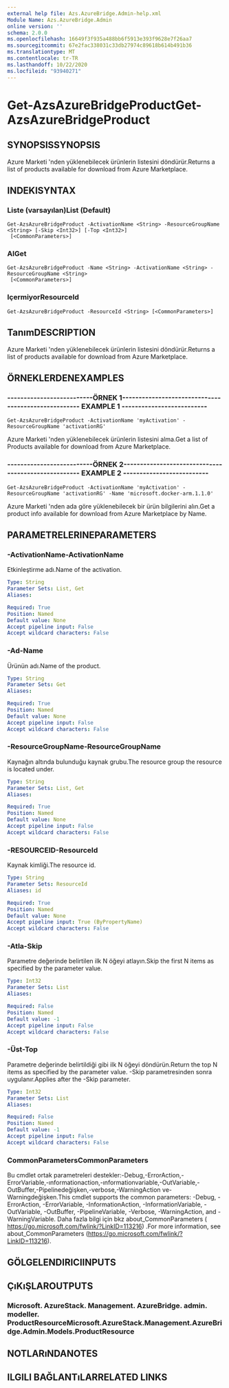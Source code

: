 ```yaml
---
external help file: Azs.AzureBridge.Admin-help.xml
Module Name: Azs.AzureBridge.Admin
online version: ''
schema: 2.0.0
ms.openlocfilehash: 16649f3f935a488bb6f5913e393f9628e7f26aa7
ms.sourcegitcommit: 67e2fac338031c33db27974c89618b614b491b36
ms.translationtype: MT
ms.contentlocale: tr-TR
ms.lasthandoff: 10/22/2020
ms.locfileid: "93940271"
---
```

# <span data-ttu-id="ba818-101">Get-AzsAzureBridgeProduct</span><span class="sxs-lookup"><span data-stu-id="ba818-101">Get-AzsAzureBridgeProduct</span></span>

## <span data-ttu-id="ba818-102">SYNOPSIS</span><span class="sxs-lookup"><span data-stu-id="ba818-102">SYNOPSIS</span></span>
<span data-ttu-id="ba818-103">Azure Marketi 'nden yüklenebilecek ürünlerin listesini döndürür.</span><span class="sxs-lookup"><span data-stu-id="ba818-103">Returns a list of products available for download from Azure Marketplace.</span></span>

## <span data-ttu-id="ba818-104">INDEKI</span><span class="sxs-lookup"><span data-stu-id="ba818-104">SYNTAX</span></span>

### <span data-ttu-id="ba818-105">Liste (varsayılan)</span><span class="sxs-lookup"><span data-stu-id="ba818-105">List (Default)</span></span>
```
Get-AzsAzureBridgeProduct -ActivationName <String> -ResourceGroupName <String> [-Skip <Int32>] [-Top <Int32>]
 [<CommonParameters>]
```

### <span data-ttu-id="ba818-106">Al</span><span class="sxs-lookup"><span data-stu-id="ba818-106">Get</span></span>
```
Get-AzsAzureBridgeProduct -Name <String> -ActivationName <String> -ResourceGroupName <String>
 [<CommonParameters>]
```

### <span data-ttu-id="ba818-107">Içermiyor</span><span class="sxs-lookup"><span data-stu-id="ba818-107">ResourceId</span></span>
```
Get-AzsAzureBridgeProduct -ResourceId <String> [<CommonParameters>]
```

## <span data-ttu-id="ba818-108">Tanım</span><span class="sxs-lookup"><span data-stu-id="ba818-108">DESCRIPTION</span></span>
<span data-ttu-id="ba818-109">Azure Marketi 'nden yüklenebilecek ürünlerin listesini döndürür.</span><span class="sxs-lookup"><span data-stu-id="ba818-109">Returns a list of products available for download from Azure Marketplace.</span></span>

## <span data-ttu-id="ba818-110">ÖRNEKLERDEN</span><span class="sxs-lookup"><span data-stu-id="ba818-110">EXAMPLES</span></span>

### <span data-ttu-id="ba818-111">--------------------------ÖRNEK 1--------------------------</span><span class="sxs-lookup"><span data-stu-id="ba818-111">-------------------------- EXAMPLE 1 --------------------------</span></span>
```
Get-AzsAzureBridgeProduct -ActivationName 'myActivation' -ResourceGroupName 'activationRG'
```

<span data-ttu-id="ba818-112">Azure Marketi 'nden yüklenebilecek ürünlerin listesini alma.</span><span class="sxs-lookup"><span data-stu-id="ba818-112">Get a list of Products available for download from Azure Marketplace.</span></span>

### <span data-ttu-id="ba818-113">--------------------------ÖRNEK 2--------------------------</span><span class="sxs-lookup"><span data-stu-id="ba818-113">-------------------------- EXAMPLE 2 --------------------------</span></span>
```
Get-AzsAzureBridgeProduct -ActivationName 'myActivation' -ResourceGroupName 'activationRG' -Name 'microsoft.docker-arm.1.1.0'
```

<span data-ttu-id="ba818-114">Azure Marketi 'nden ada göre yüklenebilecek bir ürün bilgilerini alın.</span><span class="sxs-lookup"><span data-stu-id="ba818-114">Get a product info available for download from Azure Marketplace by Name.</span></span>

## <span data-ttu-id="ba818-115">PARAMETRELERINE</span><span class="sxs-lookup"><span data-stu-id="ba818-115">PARAMETERS</span></span>

### <span data-ttu-id="ba818-116">-ActivationName</span><span class="sxs-lookup"><span data-stu-id="ba818-116">-ActivationName</span></span>
<span data-ttu-id="ba818-117">Etkinleştirme adı.</span><span class="sxs-lookup"><span data-stu-id="ba818-117">Name of the activation.</span></span>

```yaml
Type: String
Parameter Sets: List, Get
Aliases: 

Required: True
Position: Named
Default value: None
Accept pipeline input: False
Accept wildcard characters: False
```

### <span data-ttu-id="ba818-118">-Ad</span><span class="sxs-lookup"><span data-stu-id="ba818-118">-Name</span></span>
<span data-ttu-id="ba818-119">Ürünün adı.</span><span class="sxs-lookup"><span data-stu-id="ba818-119">Name of the product.</span></span>

```yaml
Type: String
Parameter Sets: Get
Aliases: 

Required: True
Position: Named
Default value: None
Accept pipeline input: False
Accept wildcard characters: False
```

### <span data-ttu-id="ba818-120">-ResourceGroupName</span><span class="sxs-lookup"><span data-stu-id="ba818-120">-ResourceGroupName</span></span>
<span data-ttu-id="ba818-121">Kaynağın altında bulunduğu kaynak grubu.</span><span class="sxs-lookup"><span data-stu-id="ba818-121">The resource group the resource is located under.</span></span>

```yaml
Type: String
Parameter Sets: List, Get
Aliases: 

Required: True
Position: Named
Default value: None
Accept pipeline input: False
Accept wildcard characters: False
```

### <span data-ttu-id="ba818-122">-RESOURCEID</span><span class="sxs-lookup"><span data-stu-id="ba818-122">-ResourceId</span></span>
<span data-ttu-id="ba818-123">Kaynak kimliği.</span><span class="sxs-lookup"><span data-stu-id="ba818-123">The resource id.</span></span>

```yaml
Type: String
Parameter Sets: ResourceId
Aliases: id

Required: True
Position: Named
Default value: None
Accept pipeline input: True (ByPropertyName)
Accept wildcard characters: False
```

### <span data-ttu-id="ba818-124">-Atla</span><span class="sxs-lookup"><span data-stu-id="ba818-124">-Skip</span></span>
<span data-ttu-id="ba818-125">Parametre değerinde belirtilen ilk N öğeyi atlayın.</span><span class="sxs-lookup"><span data-stu-id="ba818-125">Skip the first N items as specified by the parameter value.</span></span>

```yaml
Type: Int32
Parameter Sets: List
Aliases: 

Required: False
Position: Named
Default value: -1
Accept pipeline input: False
Accept wildcard characters: False
```

### <span data-ttu-id="ba818-126">-Üst</span><span class="sxs-lookup"><span data-stu-id="ba818-126">-Top</span></span>
<span data-ttu-id="ba818-127">Parametre değerinde belirtildiği gibi ilk N öğeyi döndürün.</span><span class="sxs-lookup"><span data-stu-id="ba818-127">Return the top N items as specified by the parameter value.</span></span>
<span data-ttu-id="ba818-128">-Skip parametresinden sonra uygulanır.</span><span class="sxs-lookup"><span data-stu-id="ba818-128">Applies after the -Skip parameter.</span></span>

```yaml
Type: Int32
Parameter Sets: List
Aliases: 

Required: False
Position: Named
Default value: -1
Accept pipeline input: False
Accept wildcard characters: False
```

### <span data-ttu-id="ba818-129">CommonParameters</span><span class="sxs-lookup"><span data-stu-id="ba818-129">CommonParameters</span></span>
<span data-ttu-id="ba818-130">Bu cmdlet ortak parametreleri destekler:-Debug,-ErrorAction,-ErrorVariable,-ınformationaction,-ınformationvariable,-OutVariable,-OutBuffer,-Pipelinedeğişken,-verbose,-WarningAction ve-Warningdeğişken.</span><span class="sxs-lookup"><span data-stu-id="ba818-130">This cmdlet supports the common parameters: -Debug, -ErrorAction, -ErrorVariable, -InformationAction, -InformationVariable, -OutVariable, -OutBuffer, -PipelineVariable, -Verbose, -WarningAction, and -WarningVariable.</span></span> <span data-ttu-id="ba818-131">Daha fazla bilgi için bkz about_CommonParameters ( https://go.microsoft.com/fwlink/?LinkID=113216) .</span><span class="sxs-lookup"><span data-stu-id="ba818-131">For more information, see about_CommonParameters (https://go.microsoft.com/fwlink/?LinkID=113216).</span></span>

## <span data-ttu-id="ba818-132">GÖLGELENDIRICI</span><span class="sxs-lookup"><span data-stu-id="ba818-132">INPUTS</span></span>

## <span data-ttu-id="ba818-133">ÇıKıŞLAR</span><span class="sxs-lookup"><span data-stu-id="ba818-133">OUTPUTS</span></span>

### <span data-ttu-id="ba818-134">Microsoft. AzureStack. Management. AzureBridge. admin. modeller. ProductResource</span><span class="sxs-lookup"><span data-stu-id="ba818-134">Microsoft.AzureStack.Management.AzureBridge.Admin.Models.ProductResource</span></span>

## <span data-ttu-id="ba818-135">NOTLARıNDA</span><span class="sxs-lookup"><span data-stu-id="ba818-135">NOTES</span></span>

## <span data-ttu-id="ba818-136">ILGILI BAĞLANTıLAR</span><span class="sxs-lookup"><span data-stu-id="ba818-136">RELATED LINKS</span></span>

